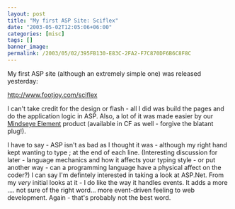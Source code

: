 ```yaml
---
layout: post
title: "My first ASP Site: Sciflex"
date: "2003-05-02T12:05:06+06:00"
categories: [misc]
tags: []
banner_image: 
permalink: /2003/05/02/395FB130-E83C-2FA2-F7C870DF6B6C8F8C
---
```


My first ASP site (although an extremely simple one) was released yesterday:

<a href="http://www.footjoy.com/sciflex/">http://www.footjoy.com/sciflex</a>

I can't take credit for the design or flash - all I did was build the pages and do the application logic in ASP. Also, a lot of it was made easier by our <a href="http://www.mindseyeElement.com">Mindseye Element</a> product (available in CF as well - forgive the blatant plug!). 

I have to say - ASP isn't as bad as I thought it was - although my right hand kept wanting to type ; at the end of each line. (Interesting discussion for later - language mechanics and how it affects your typing style - or put another way - can a programming language have a physical affect on the coder?) I can say I'm defintely interested in taking a look at ASP.Net. From my <i>very</i> initial looks at it - I do like the way it handles events. It adds a more .... not sure of the right word... more event-driven feeling to web development. Again - that's probably not the best word.